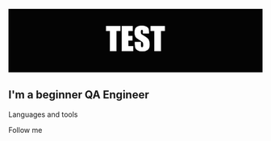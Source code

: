 [![Header](https://github.com/N0NamedGyy/N0NamedGyy/blob/main/assets/Test1.png)]()

## I'm a beginner QA Engineer

Languages and tools

Follow me
